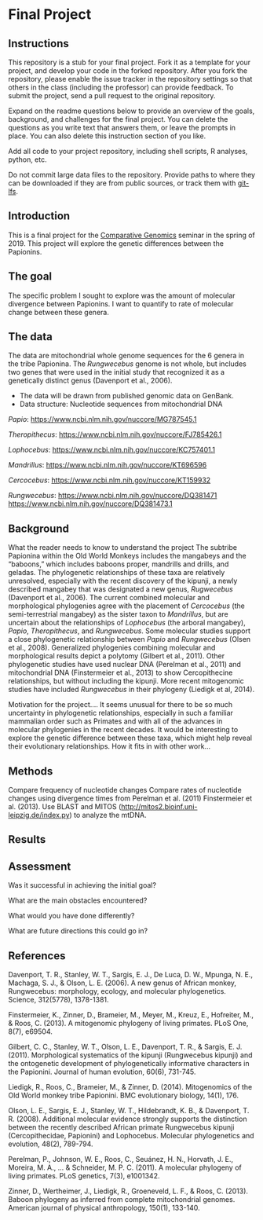 # Final Project

## Instructions

This repository is a stub for your final project. Fork it as a template for your project, and develop your code in the forked repository. After you fork the repository, please enable the issue tracker in the repository settings so that others in the class (including the professor) can provide feedback. To submit the project, send a pull request to the original repository.

Expand on the readme questions below to provide an overview of the goals, background, and challenges for the final project. You can delete the questions as you write text that answers them, or leave the prompts in place. You can also delete this instruction section of you like.

Add all code to your project repository, including shell scripts, R analyses, python, etc.

Do not commit large data files to the repository. Provide paths to where they can be downloaded if they
are from public sources, or track them with [git-lfs](https://git-lfs.github.com).

## Introduction

This is a final project for the [Comparative Genomics](https://github.com/Yale-EEB723/syllabus) seminar in the spring of 2019. This project will explore the genetic differences between the Papionins.

## The goal

The specific problem I sought to explore was the amount of molecular divergence between Papionins. I want to quantify to rate of molecular change between these genera.

## The data

The data are mitochondrial whole genome sequences for the 6 genera in the tribe Papionina. The *Rungwecebus* genome is not whole, but includes two genes that were used in the initial study that recognized it as a genetically distinct genus (Davenport et al., 2006).

- The data will be drawn from published genomic data on GenBank.
- Data structure: Nucleotide sequences from mitochondrial DNA

*Papio*: https://www.ncbi.nlm.nih.gov/nuccore/MG787545.1

*Theropithecus*: https://www.ncbi.nlm.nih.gov/nuccore/FJ785426.1

*Lophocebus*: https://www.ncbi.nlm.nih.gov/nuccore/KC757401.1

*Mandrillus*: https://www.ncbi.nlm.nih.gov/nuccore/KT696596

*Cercocebus*: https://www.ncbi.nlm.nih.gov/nuccore/KT159932

*Rungwecebus*: https://www.ncbi.nlm.nih.gov/nuccore/DQ381471  
https://www.ncbi.nlm.nih.gov/nuccore/DQ381473.1

## Background
What the reader needs to know to understand the project
The subtribe Papionina within the Old World Monkeys includes the mangabeys and the “baboons,” which includes baboons proper, mandrills and drills, and geladas. The phylogenetic relationships of these taxa are relatively unresolved, especially with the recent discovery of the kipunji, a newly described mangabey that was designated a new genus, *Rugwecebus* (Davenport et al., 2006). The current combined molecular and morphological phylogenies agree with the placement of *Cercocebus* (the semi-terrestrial mangabey) as the sister taxon to *Mandrillus*, but are uncertain about the relationships of *Lophocebus* (the arboral mangabey), *Papio*, *Theropithecus*, and *Rungwecebus*. Some molecular studies support a close phylogenetic relationship between *Papio* and *Rungwecebus* (Olsen et al., 2008). Generalized phylogenies combining molecular and morphological results depict a polytomy (Gilbert et al., 2011). Other phylogenetic studies have used nuclear DNA (Perelman et al., 2011) and mitochondrial DNA (Finstermeier et al., 2013) to show Cercopithecine relationships, but without including the kipunji. More recent mitogenomic studies have included *Rungwecebus* in their phylogeny (Liedigk et al, 2014).


Motivation for the project....
It seems unusual for there to be so much uncertainty in phylogenetic relationships, especially in such a familiar mammalian order such as Primates and with all of the advances in molecular phylogenies in the recent decades. It would be interesting to explore the genetic difference between these taxa, which might help reveal their evolutionary relationships.
How it fits in with other work...


## Methods
Compare frequency of nucleotide changes
Compare rates of nucleotide changes using divergence times from Perelman et al. (2011) Finstermeier et al. (2013).
Use BLAST and MITOS (http://mitos2.bioinf.uni-leipzig.de/index.py) to analyze the mtDNA.



## Results


## Assessment

Was it successful in achieving the initial goal?

What are the main obstacles encountered?

What would you have done differently?

What are future directions this could go in?

## References
Davenport, T. R., Stanley, W. T., Sargis, E. J., De Luca, D. W., Mpunga, N. E., Machaga, S. J., & Olson, L. E. (2006). A new genus of African monkey, Rungwecebus: morphology, ecology, and molecular phylogenetics. Science, 312(5778), 1378-1381.

Finstermeier, K., Zinner, D., Brameier, M., Meyer, M., Kreuz, E., Hofreiter, M., & Roos, C. (2013). A mitogenomic phylogeny of living primates. PLoS One, 8(7), e69504.

Gilbert, C. C., Stanley, W. T., Olson, L. E., Davenport, T. R., & Sargis, E. J. (2011). Morphological systematics of the kipunji (Rungwecebus kipunji) and the ontogenetic development of phylogenetically informative characters in the Papionini. Journal of human evolution, 60(6), 731-745.

Liedigk, R., Roos, C., Brameier, M., & Zinner, D. (2014). Mitogenomics of the Old World monkey tribe Papionini. BMC evolutionary biology, 14(1), 176.

Olson, L. E., Sargis, E. J., Stanley, W. T., Hildebrandt, K. B., & Davenport, T. R. (2008). Additional molecular evidence strongly supports the distinction between the recently described African primate Rungwecebus kipunji (Cercopithecidae, Papionini) and Lophocebus. Molecular phylogenetics and evolution, 48(2), 789-794.

Perelman, P., Johnson, W. E., Roos, C., Seuánez, H. N., Horvath, J. E., Moreira, M. A., ... & Schneider, M. P. C. (2011). A molecular phylogeny of living primates. PLoS genetics, 7(3), e1001342.

Zinner, D., Wertheimer, J., Liedigk, R., Groeneveld, L. F., & Roos, C. (2013). Baboon phylogeny as inferred from complete mitochondrial genomes. American journal of physical anthropology, 150(1), 133-140.
